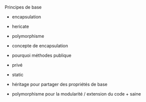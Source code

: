 
Principes de base
- encapsulation

- hericate
- polymorphisme

- concepte de encapsulation

- pourquoi méthodes publique

- privé

- static

- héritage pour partager des propriétés de base

- polymorphisme pour la modularité / extension du code + saine